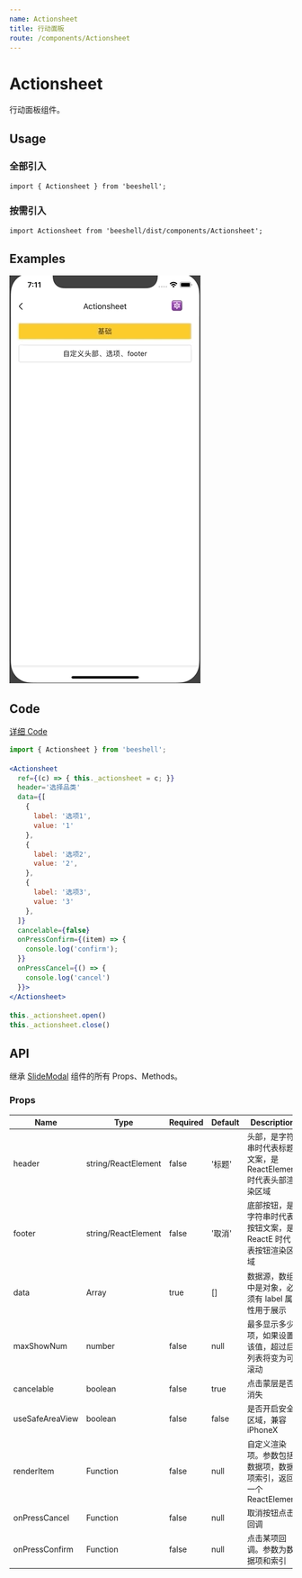 ```yaml
---
name: Actionsheet
title: 行动面板
route: /components/Actionsheet
---
```



# Actionsheet

行动面板组件。

## Usage

### 全部引入

```
import { Actionsheet } from 'beeshell';
```

### 按需引入
```
import Actionsheet from 'beeshell/dist/components/Actionsheet';
```

## Examples

![image](../images/Actionsheet/1.gif)


## Code
[详细 Code](https://github.com/Meituan-Dianping/beeshell/tree/master/examples/Actionsheet/index.tsx)

```jsx
import { Actionsheet } from 'beeshell';

<Actionsheet
  ref={(c) => { this._actionsheet = c; }}
  header='选择品类'
  data={[
    {
      label: '选项1',
      value: '1'
    },
    {
      label: '选项2',
      value: '2',
    },
    {
      label: '选项3',
      value: '3'
    },
  ]}
  cancelable={false}
  onPressConfirm={(item) => {
    console.log('confirm');
  }}
  onPressCancel={() => {
    console.log('cancel')
  }}>
</Actionsheet>

this._actionsheet.open()
this._actionsheet.close()
```

## API

继承 [SlideModal](./SlideModal.md) 组件的所有 Props、Methods。

### Props

| Name | Type | Required | Default | Description |
| ---- | ---- | ---- | ---- | ---- |
| header | string/ReactElement | false | '标题' | 头部，是字符串时代表标题文案，是 ReactElement 时代表头部渲染区域 |
| footer | string/ReactElement | false | '取消' | 底部按钮，是字符串时代表按钮文案，是 ReactE 时代表按钮渲染区域 |
| data | Array | true | [] | 数据源，数组中是对象，必须有 label 属性用于展示 |
| maxShowNum | number | false | null | 最多显示多少项，如果设置该值，超过后列表将变为可滚动 |
| cancelable | boolean | false | true | 点击蒙层是否消失 |
| useSafeAreaView | boolean | false | false | 是否开启安全区域，兼容 iPhoneX |
| renderItem | Function | false | null | 自定义渲染项。参数包括数据项，数据项索引，返回一个 ReactElement |
| onPressCancel | Function | false | null | 取消按钮点击回调 |
| onPressConfirm | Function | false | null | 点击某项回调。参数为数据项和索引 |
